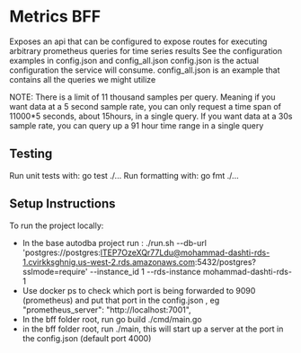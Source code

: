 # Metrics BFF

Exposes an api that can be configured to expose routes for executing arbitrary prometheus queries for time series results
See the configuration examples in config.json and config_all.json
config.json is the actual configuration the service will consume. 
config_all.json is an example that contains all the queries we might utilize

NOTE: There is a limit of 11 thousand samples per query. Meaning if you want data at a 5 second sample rate, you can only request a time span of 11000*5 seconds, about 15hours, in a single query. If you want data at a 30s sample rate, you can query up a 91 hour time range in a single query

## Testing

Run unit tests with: go test ./...
Run formatting with: go fmt ./...

## Setup Instructions
To run the project locally:

- In the base autodba project run : ./run.sh --db-url 'postgres://postgres:lTEP7OzeXQr77Ldu@mohammad-dashti-rds-1.cvirkksghnig.us-west-2.rds.amazonaws.com:5432/postgres?sslmode=require' --instance_id 1 --rds-instance mohammad-dashti-rds-1
- Use docker ps to check which port is being forwarded to 9090 (prometheus) and put that port in the config.json , eg "prometheus_server": "http://localhost:7001",
- In the bff folder root, run go build ./cmd/main.go
- in the bff folder root, run ./main, this will start up a server at the port in the config.json (default port 4000)
